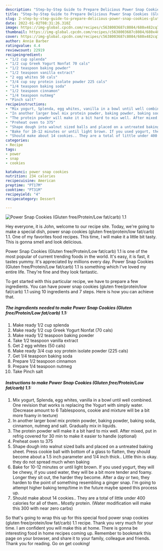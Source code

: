 ```yaml
---
description: "Step-by-Step Guide to Prepare Delicious Power Snap Cookies (Gluten free/Protein/Low fat/carb) 1.1"
title: "Step-by-Step Guide to Prepare Delicious Power Snap Cookies (Gluten free/Protein/Low fat/carb) 1.1"
slug: 2-step-by-step-guide-to-prepare-delicious-power-snap-cookies-gluten-free-protein-low-fat-carb-11
date: 2022-01-02T08:31:26.310Z
image: https://img-global.cpcdn.com/recipes/c5638003687c8084/680x482cq70/power-snap-cookies-gluten-freeproteinlow-fatcarb-11-recipe-main-photo.jpg
thumbnail: https://img-global.cpcdn.com/recipes/c5638003687c8084/680x482cq70/power-snap-cookies-gluten-freeproteinlow-fatcarb-11-recipe-main-photo.jpg
cover: https://img-global.cpcdn.com/recipes/c5638003687c8084/680x482cq70/power-snap-cookies-gluten-freeproteinlow-fatcarb-11-recipe-main-photo.jpg
author: Annie Barber
ratingvalue: 4.4
reviewcount: 22919
recipeingredient:
- "1/2 cup splenda"
- "1/2 cup Greek Yogurt Nonfat 70 cals"
- "1/2 teaspoon baking powder"
- "1/2 teaspoon vanilla extract"
- "2 egg whites 50 cals"
- "3/4 cup soy protein isolate powder 225 cals"
- "1/4 teaspoon baking soda"
- "1/2 teaspoon cinnamon"
- "1/4 teaspoon nutmeg"
- "Pinch salt"
recipeinstructions:
- "Mix yogurt, Splenda, egg whites, vanilla in a bowl until well combined. One revision that works is replacing the Yogurt with simply water. (Decrease amount to 6 Tablespoons, cookie and mixture will be a bit more foamy in texture)"
- "In another larger bowl mix protein powder, baking powder, baking soda, cinnamon, nutmeg and salt. Gradually mix in liquids."
- "The protein powder will make it a bit hard to mix well. After mixed, put in refrig covered for 30 min to make it easier to handle (optional)"
- "Preheat oven to 375"
- "Shape dough into walnut sized balls and placed on a untreated baking sheet. Press cookie ball with bottom of a glass to flatten, they should become about a 1.5 inch parameter and 1/4 inch thick.. Little thin is okay. they do not spread much when baking"
- "Bake for 10-12 minutes or until light brown. If you used yogurt, they will be chewy, if you used water, they will be a bit more tender and foamy. Longer they sit out, the harder they become. After a day or two, they harden to the point of something resembling a ginger snap. I&#39;m going to attempt higher baking temp/time in the future maybe speed this process up."
- "Should make about 14 cookies.. They are a total of little under 400 calories for all of them.. Mostly protein. (Water modification will make this 300 with near zero carbs)"
categories:
- Recipe
tags:
- power
- snap
- cookies

katakunci: power snap cookies 
nutrition: 234 calories
recipecuisine: American
preptime: "PT17M"
cooktime: "PT31M"
recipeyield: "4"
recipecategory: Dessert

---
```



![Power Snap Cookies (Gluten free/Protein/Low fat/carb) 1.1](https://img-global.cpcdn.com/recipes/c5638003687c8084/680x482cq70/power-snap-cookies-gluten-freeproteinlow-fatcarb-11-recipe-main-photo.jpg)

Hey everyone, it is John, welcome to our recipe site. Today, we're going to make a special dish, power snap cookies (gluten free/protein/low fat/carb) 1.1. One of my favorites food recipes. This time, I will make it a little bit tasty. This is gonna smell and look delicious.



Power Snap Cookies (Gluten free/Protein/Low fat/carb) 1.1 is one of the most popular of current trending foods in the world. It's easy, it is fast, it tastes yummy. It's appreciated by millions every day. Power Snap Cookies (Gluten free/Protein/Low fat/carb) 1.1 is something which I've loved my entire life. They're fine and they look fantastic.


To get started with this particular recipe, we have to prepare a few ingredients. You can have power snap cookies (gluten free/protein/low fat/carb) 1.1 using 10 ingredients and 7 steps. Here is how you can achieve that.

<!--inarticleads1-->

##### The ingredients needed to make Power Snap Cookies (Gluten free/Protein/Low fat/carb) 1.1:

1. Make ready 1/2 cup splenda
1. Make ready 1/2 cup Greek Yogurt Nonfat (70 cals)
1. Make ready 1/2 teaspoon baking powder
1. Take 1/2 teaspoon vanilla extract
1. Get 2 egg whites (50 cals)
1. Make ready 3/4 cup soy protein isolate powder (225 cals)
1. Get 1/4 teaspoon baking soda
1. Prepare 1/2 teaspoon cinnamon
1. Prepare 1/4 teaspoon nutmeg
1. Take Pinch salt




<!--inarticleads2-->

##### Instructions to make Power Snap Cookies (Gluten free/Protein/Low fat/carb) 1.1:

1. Mix yogurt, Splenda, egg whites, vanilla in a bowl until well combined. One revision that works is replacing the Yogurt with simply water. (Decrease amount to 6 Tablespoons, cookie and mixture will be a bit more foamy in texture)
1. In another larger bowl mix protein powder, baking powder, baking soda, cinnamon, nutmeg and salt. Gradually mix in liquids.
1. The protein powder will make it a bit hard to mix well. After mixed, put in refrig covered for 30 min to make it easier to handle (optional)
1. Preheat oven to 375
1. Shape dough into walnut sized balls and placed on a untreated baking sheet. Press cookie ball with bottom of a glass to flatten, they should become about a 1.5 inch parameter and 1/4 inch thick.. Little thin is okay. they do not spread much when baking
1. Bake for 10-12 minutes or until light brown. If you used yogurt, they will be chewy, if you used water, they will be a bit more tender and foamy. Longer they sit out, the harder they become. After a day or two, they harden to the point of something resembling a ginger snap. I&#39;m going to attempt higher baking temp/time in the future maybe speed this process up.
1. Should make about 14 cookies.. They are a total of little under 400 calories for all of them.. Mostly protein. (Water modification will make this 300 with near zero carbs)




So that's going to wrap this up for this special food power snap cookies (gluten free/protein/low fat/carb) 1.1 recipe. Thank you very much for your time. I am confident you will make this at home. There is gonna be interesting food in home recipes coming up. Remember to bookmark this page on your browser, and share it to your family, colleague and friends. Thank you for reading. Go on get cooking!
